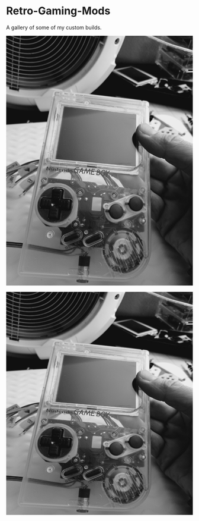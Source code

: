 # Retro-Gaming-Mods
A gallery of some of my custom builds. 

![](https://github.com/wint3rmuted/Custom-Builds/blob/main/DMG-103/Resized_Resized_20211030_143811(2).jpeg)

<img src="https://github.com/wint3rmuted/Custom-Builds/blob/main/DMG-103/Resized_Resized_20211030_143811(2).jpeg" width="600" height="600">
